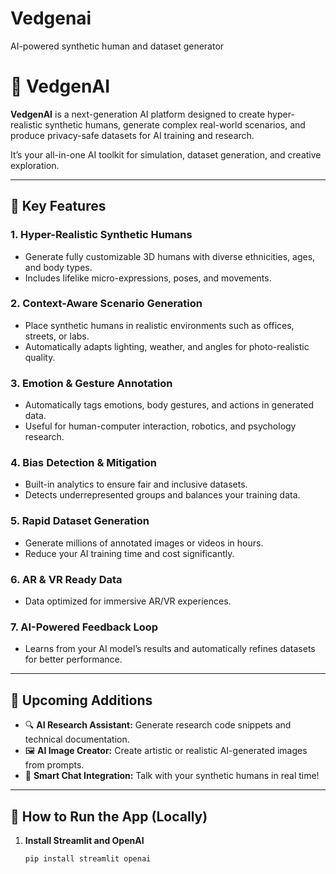 # Vedgenai
AI-powered synthetic human and dataset generator
# 🤖 VedgenAI

**VedgenAI** is a next-generation AI platform designed to create hyper-realistic synthetic humans, generate complex real-world scenarios, and produce privacy-safe datasets for AI training and research.

It’s your all-in-one AI toolkit for simulation, dataset generation, and creative exploration.

---

## 🌟 Key Features

### 1. Hyper-Realistic Synthetic Humans
- Generate fully customizable 3D humans with diverse ethnicities, ages, and body types.  
- Includes lifelike micro-expressions, poses, and movements.

### 2. Context-Aware Scenario Generation
- Place synthetic humans in realistic environments such as offices, streets, or labs.  
- Automatically adapts lighting, weather, and angles for photo-realistic quality.

### 3. Emotion & Gesture Annotation
- Automatically tags emotions, body gestures, and actions in generated data.  
- Useful for human-computer interaction, robotics, and psychology research.

### 4. Bias Detection & Mitigation
- Built-in analytics to ensure fair and inclusive datasets.  
- Detects underrepresented groups and balances your training data.

### 5. Rapid Dataset Generation
- Generate millions of annotated images or videos in hours.  
- Reduce your AI training time and cost significantly.

### 6. AR & VR Ready Data
- Data optimized for immersive AR/VR experiences.

### 7. AI-Powered Feedback Loop
- Learns from your AI model’s results and automatically refines datasets for better performance.

---

## 🧩 Upcoming Additions

- 🔍 **AI Research Assistant:** Generate research code snippets and technical documentation.  
- 🖼️ **AI Image Creator:** Create artistic or realistic AI-generated images from prompts.  
- 💬 **Smart Chat Integration:** Talk with your synthetic humans in real time!

---

## 🚀 How to Run the App (Locally)

1. **Install Streamlit and OpenAI**
   ```bash
   pip install streamlit openai
